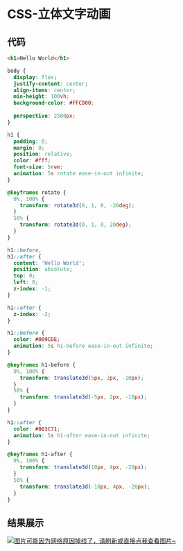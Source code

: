 # CSS-立体文字动画

## 代码
```html
<h1>Hello World</h1>
```

```css
body {
  display: flex;
  justify-content: center;
  align-items: center;
  min-height: 100vh;
  background-color: #FFCD00;
  
  perspective: 2500px;
}

h1 {
  padding: 0;
  margin: 0;
  position: relative;
  color: #fff;
  font-size: 5rem;
  animation: 5s rotate ease-in-out infinite;
}

@keyframes rotate {
  0%, 100% {
    transform: rotate3d(0, 1, 0, -20deg);
  }
  50% {
    transform: rotate3d(0, 1, 0, 20deg);
  }
}

h1::before,
h1::after {
  content: 'Hello World';
  position: absolute;
  top: 0;
  left: 0;
  z-index: -1;
}

h1::after {
  z-index: -2;
}

h1::before {
  color: #009CDE;
  animation: 5s h1-before ease-in-out infinite;
}

@keyframes h1-before {
  0%, 100% {
    transform: translate3d(5px, 2px, -10px);
  }
  50% {
    transform: translate3d(-5px, 2px, -10px);
  }
}

h1::after {
  color: #003C71;
  animation: 5s h1-after ease-in-out infinite;
}

@keyframes h1-after {
  0%, 100% {
    transform: translate3d(10px, 4px, -20px);
  }
  50% {
    transform: translate3d(-10px, 4px, -20px);
  }
}
```

## 结果展示
[![图片可能因为网络原因掉线了，请刷新或直接点我查看图片~](https://cdn.jsdelivr.net/gh/ylsislove/image-home/test/20210211003913.gif)](https://cdn.jsdelivr.net/gh/ylsislove/image-home/test/20210211003913.gif)
